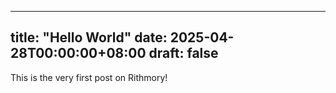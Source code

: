 

---
title: "Hello World"
date: 2025-04-28T00:00:00+08:00
draft: false
---

This is the very first post on Rithmory!
